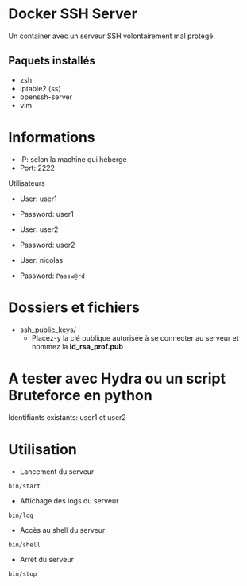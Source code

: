 # Docker SSH Server

Un container avec un serveur SSH volontairement mal protégé.

## Paquets installés

- zsh
- iptable2 (ss)
- openssh-server
- vim


# Informations

- IP:   selon la machine qui héberge
- Port: 2222

Utilisateurs
- User: user1
- Password: user1


- User: user2
- Password: user2

- User: nicolas
- Password: `Passw@rd`

# Dossiers et fichiers

- ssh_public_keys/
  - Placez-y la clé publique autorisée à se connecter au serveur et nommez la **id_rsa_prof.pub**


# A tester avec Hydra ou un script Bruteforce en python

Identifiants existants:
user1 et user2

# Utilisation

- Lancement du serveur

`bin/start`


- Affichage des logs du serveur

`bin/log`


- Accès au shell du serveur

`bin/shell`


- Arrêt du serveur

`bin/stop`

